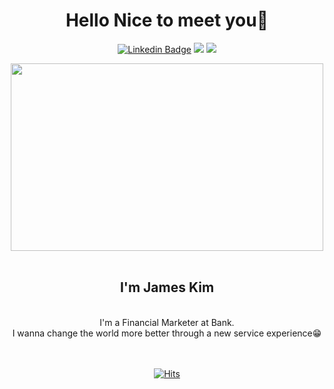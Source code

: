 <h1 align = 'center'> Hello Nice to meet you👋 </h1>

<div align='center'>
  
 [![Linkedin Badge](https://img.shields.io/badge/-LinkedIn-blue?style=flat-square&logo=Linkedin&logoColor=white&link=https://www.linkedin.com/in/seong-yun-byeon-8183a8113/)](https://www.linkedin.com/in/%ED%98%84%EC%84%AD-%EA%B9%80-861646229/) <a href="https://www.notion.so/James-Kim-5520cf1a061b43c39e212f5c2027a27d" target="_blank"><img src="https://img.shields.io/badge/Notion-2f3332?style=flat-square&logo=Notion&logoColor=white"/></a> <a href="https://sobee-studying.tistory.com/" target="_blank"><img src="https://img.shields.io/badge/Tstory-ffc926?style=flat-square&logo=Storyblok&logoColor=white"/></a> 
</div>


<div align = 'center'> 

<img src="https://user-images.githubusercontent.com/63186859/147867170-9f28b216-c477-44f1-9a48-6cf6336e61d6.jpg" width="500" height="300">

</div>

<br>


<div align='center'>
  
<h2>I'm James Kim</h2>
<br>
I'm a Financial Marketer at Bank.
<br>
I wanna change the world more better through a new service experience😁
</div>

<br>
<br>


<div align='center'>
  
[![Hits](https://hits.seeyoufarm.com/api/count/incr/badge.svg?url=https%3A%2F%2Fgithub.com%2Fgustjqdl&count_bg=%2379C83D&title_bg=%234B4444&icon=reverbnation.svg&icon_color=%23CB6868&title=hits&edge_flat=True)](https://hits.seeyoufarm.com)
</div>
  
